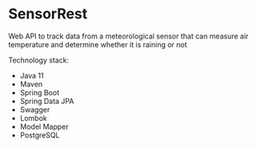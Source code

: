 # SensorRest
Web API to track data from a meteorological sensor that can measure air temperature and determine whether it is raining or not

Technology stack:
* Java 11
* Maven
* Spring Boot
* Spring Data JPA
* Swagger
* Lombok
* Model Mapper
* PostgreSQL
